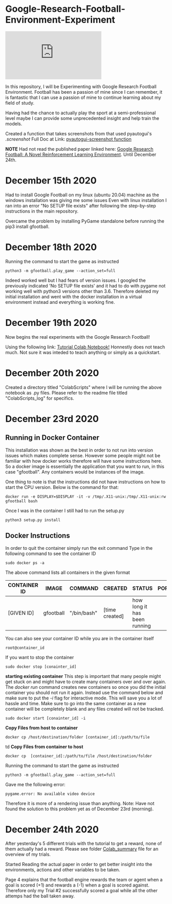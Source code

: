 # Google-Research-Football-Environment-Experiment

![](https://www.androidpolice.com/wp-content/themes/ap2/ap_resize/ap_resize.php?src=https%3A%2F%2Fwww.androidpolice.com%2Fwp-content%2Fuploads%2F2018%2F05%2Fgoogle-ai-hero.png&w=728)


In this repository, I will be Experimenting with Google Research Football Environment.
Football has been a passion of mine since I can remember, it is fantastic that I can use a passion of mine to continue learning about my field of study.

Having had the chance to actually play the sport at a semi-professional level maybe I can provide some unprecedented insight and help train the models.

Created a function that takes screenshots from that used pyautogui's _.screenshot_
Full Doc at Link: [pyautogui-screenshot function](https://pyautogui.readthedocs.io/en/latest/screenshot.html)

**NOTE** Had not read the published paper linked here: [Google Research Football: A Novel Reinforcement Learning Environment](https://arxiv.org/pdf/1907.11180.pdf). Until December 24th.

# December 15th 2020
Had to install Google Football on my linux (ubuntu 20.04) machine as the windows installation was giving me some issues
Even with linux installation I ran into an error "No SETUP file exists" after following the step-by-step instructions in the main
repository.

Overcame the problem by installing PyGame standalone before running the pip3 install gfootball.

# December 18th 2020
Running the command to start the game as instructed

```console
python3 -m gfootball.play_game --action_set=full
```
Indeed worked well but I had fears of version issues. I googled the previously indicated 'No SETUP file exists' and it had to do with pygame not working well with python3 versions other than 3.6. Therefore deleted my initial installation and went with the docker installation in a virtual environment instead and everything is working fine.

# December 19th 2020
Now begins the real experiments with the Google Research Football!

Using the following link: [Tutorial Colab Notebook!](https://colab.research.google.com/github/google-research/football/blob/master/gfootball/colabs/gfootball_example_from_prebuild.ipynb) 
Honnestly does not teach much. Not sure it was inteded to teach anything or simply as a quickstart.


# December 20th 2020
Created a directory titled "ColabScripts" where I will be running the above notebook as .py files.
Please refer to the readme file titled "ColabScripts\_log" for specifics.

# December 23rd 2020
## Running in Docker Container

This installation was shown as the best in order to not run into version issues which makes complete sense.
However some people might not be familiar with how docker works therefore will have some instructions here.
So a docker image is essentially the application that you want to run, in this case "gfootball".
Any containers would be instances of the image.

One thing to note is that the instructions did not have instructions on how to start the CPU version.
Below is the command for that:

```console
docker run -e DISPLAY=$DISPLAY -it -v /tmp/.X11-unix:/tmp/.X11-unix:rw gfootball bash
```
Once I was in the container I still had to run the setup.py 

```console
python3 setup.py install
```

## Docker Instructions
In order to quit the container simply run the exit command
Type in the following command to see the container ID

```console
sudo docker ps -a
```
The above command lists all containers in the given format

| CONTAINER ID | IMAGE     | COMMAND     | CREATED        | STATUS                       | PORTS | NAMES         |
|--------------|-----------|-------------|----------------|------------------------------|-------|---------------|
| [GIVEN ID]   | gfootball | "/bin/bash" | [time created] | how long it has been running |       | [random name] |


You can also see your container ID while you are in the container itself
```console
root@container_id
```

If you want to stop the container
```console
sudo docker stop [conainter_id]
```

**starting existing container**
This step is important that many people might get stuck on and might have to create many containers over and over again.
The *docker run* command creates new containers so once you did the initial container you should not run it again.
Instead use the command below and make sure to put the *-i* flag for interactive mode.
This will save you a lot of hassle and time.
Make sure to go into the same container as a new container will be completely blank and any files created will not be tracked.
```console
sudo docker start [conainter_id] -i
```

**Copy Files from host to container**
```console
docker cp /host/destination/folder [container_id]:/path/to/file 
```
td
**Copy Files from container to host**
```console
docker cp  [container_id]:/path/to/file /host/destination/folder
```

Running the command to start the game as instructed
```console
python3 -m gfootball.play_game --action_set=full
```

Gave me the following error:
```console
pygame.error: No available video device
```
Therefore it is more of a rendering issue than anything.
Note: Have not found the solution to this problem yet as of December 23rd (morning).


# December 24th 2020
After yesterday's 5 different trials with the tutorial to get a reward, none of them actually had a reward.
Please see folder [Colab_summary](https://github.com/GateraGael/Google-Research-Football-Environment-Experiment/blob/main/ColabTutorial/colab_summary.md) file for an overview of my trials.

Started Reading the actual paper in order to get better insight into the environments, actions and other variables to be taken.

Page 4 explains that the football engine rewards the team or agent when a goal is scored (+1) and rewards a (-1) when a goal is scored against.
Therefore only my Trial #2 successfully scored a goal while all the other attemps had the ball taken away.




